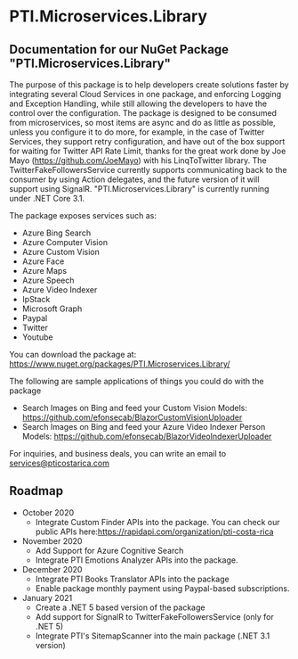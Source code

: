 # PTI.Microservices.Library

## Documentation for our NuGet Package "PTI.Microservices.Library"

The purpose of this package is to help developers create solutions faster by integrating several Cloud Services in one package,
and enforcing Logging and Exception Handling, while still allowing the developers to have the control over the configuration.
The package is designed to be consumed from microservices, so most items are async and do as little as possible, unless you configure it to do more, for example, in the case of Twitter Services, they support retry configuration, and have out of the box support for waiting for Twitter API Rate Limit, thanks for the great work done by Joe Mayo (https://github.com/JoeMayo) with his LinqToTwitter library.
The TwitterFakeFollowersService currently supports communicating back to the consumer by using Action delegates, and the future version of it will support using SignalR.
"PTI.Microservices.Library" is currently running under .NET Core 3.1.

The package exposes services such as:
* Azure Bing Search
* Azure Computer Vision
* Azure Custom Vision
* Azure Face
* Azure Maps
* Azure Speech
* Azure Video Indexer
* IpStack
* Microsoft Graph
* Paypal
* Twitter
* Youtube

You can download the package at:
https://www.nuget.org/packages/PTI.Microservices.Library/

The following are sample applications of things you could do with the package
* Search Images on Bing and feed your Custom Vision Models: https://github.com/efonsecab/BlazorCustomVisionUploader
* Search Images on Bing and feed your Azure Video Indexer Person Models: https://github.com/efonsecab/BlazorVideoIndexerUploader

For inquiries, and business deals, you can write an email to services@pticostarica.com

## Roadmap
* October 2020
  * Integrate Custom Finder APIs into the package. You can check our public APIs here:https://rapidapi.com/organization/pti-costa-rica
* November 2020
  * Add Support for Azure Cognitive Search
  * Integrate PTI Emotions Analyzer APIs into the package.
* December 2020
  * Integrate PTI Books Translator APIs into the package
  * Enable package monthly payment using Paypal-based subscriptions.
* January 2021
  * Create a .NET 5 based version of the package
  * Add support for SignalR to TwitterFakeFollowersService (only for .NET 5)
  * Integrate PTI's SitemapScanner into the main package (.NET 3.1 version)
